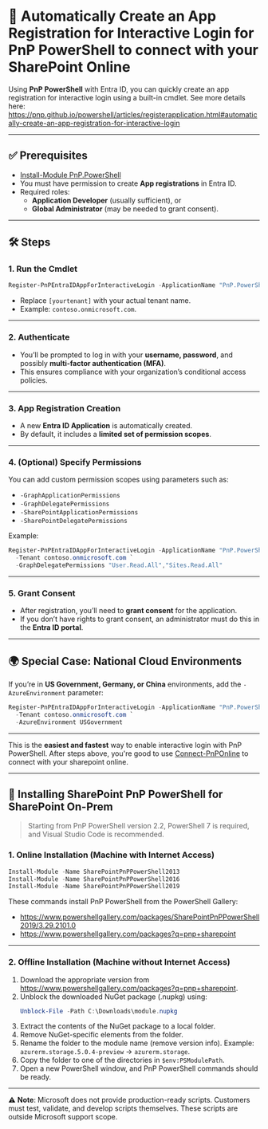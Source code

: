 # 🚀 Automatically Create an App Registration for Interactive Login for PnP PowerShell to connect with your SharePoint Online

Using **PnP PowerShell** with Entra ID, you can quickly create an app registration for interactive login using a built-in cmdlet. See more details here: https://pnp.github.io/powershell/articles/registerapplication.html#automatically-create-an-app-registration-for-interactive-login

***

## ✅ Prerequisites

*   [Install-Module PnP.PowerShell](https://pnp.github.io/powershell/articles/installation.html)
*   You must have permission to create **App registrations** in Entra ID.
*   Required roles:
    *   **Application Developer** (usually sufficient), or
    *   **Global Administrator** (may be needed to grant consent).

***

## 🛠️ Steps

### 1. Run the Cmdlet

```powershell
Register-PnPEntraIDAppForInteractiveLogin -ApplicationName "PnP.PowerShell" -Tenant [yourtenant].onmicrosoft.com
```

*   Replace `[yourtenant]` with your actual tenant name.
*   Example: `contoso.onmicrosoft.com`.

***

### 2. Authenticate

*   You’ll be prompted to log in with your **username, password**, and possibly **multi-factor authentication (MFA)**.
*   This ensures compliance with your organization’s conditional access policies.

***

### 3. App Registration Creation

*   A new **Entra ID Application** is automatically created.
*   By default, it includes a **limited set of permission scopes**.

***

### 4. (Optional) Specify Permissions

You can add custom permission scopes using parameters such as:

*   `-GraphApplicationPermissions`
*   `-GraphDelegatePermissions`
*   `-SharePointApplicationPermissions`
*   `-SharePointDelegatePermissions`

Example:

```powershell
Register-PnPEntraIDAppForInteractiveLogin -ApplicationName "PnP.PowerShell" `
  -Tenant contoso.onmicrosoft.com `
  -GraphDelegatePermissions "User.Read.All","Sites.Read.All"
```

***

### 5. Grant Consent

*   After registration, you’ll need to **grant consent** for the application.
*   If you don’t have rights to grant consent, an administrator must do this in the **Entra ID portal**.

***

## 🌍 Special Case: National Cloud Environments

If you’re in **US Government, Germany, or China** environments, add the `-AzureEnvironment` parameter:

```powershell
Register-PnPEntraIDAppForInteractiveLogin -ApplicationName "PnP.PowerShell" `
  -Tenant contoso.onmicrosoft.com `
  -AzureEnvironment USGovernment
```

***

This is the **easiest and fastest** way to enable interactive login with PnP PowerShell. After steps above, you're good to use [Connect-PnPOnline](https://pnp.github.io/powershell/cmdlets/Connect-PnPOnline.html) to connect with your sharepoint online.

***

## 🔧 Installing SharePoint PnP PowerShell for SharePoint On-Prem

> Starting from PnP PowerShell version 2.2, PowerShell 7 is required, and Visual Studio Code is recommended.

### 1. Online Installation (Machine with Internet Access)

```powershell
Install-Module -Name SharePointPnPPowerShell2013
Install-Module -Name SharePointPnPPowerShell2016
Install-Module -Name SharePointPnPPowerShell2019
```

These commands install PnP PowerShell from the PowerShell Gallery:

*   <https://www.powershellgallery.com/packages/SharePointPnPPowerShell2019/3.29.2101.0>
*   <https://www.powershellgallery.com/packages?q=pnp+sharepoint>

***

### 2. Offline Installation (Machine without Internet Access)

1.  Download the appropriate version from <https://www.powershellgallery.com/packages?q=pnp+sharepoint>.
2.  Unblock the downloaded NuGet package (.nupkg) using:
    ```powershell
    Unblock-File -Path C:\Downloads\module.nupkg
    ```
3.  Extract the contents of the NuGet package to a local folder.
4.  Remove NuGet-specific elements from the folder.
5.  Rename the folder to the module name (remove version info). Example:  
    `azurerm.storage.5.0.4-preview` → `azurerm.storage`.
6.  Copy the folder to one of the directories in `$env:PSModulePath`.
7.  Open a new PowerShell window, and PnP PowerShell commands should be ready.

***

⚠️ **Note**: Microsoft does not provide production-ready scripts. Customers must test, validate, and develop scripts themselves. These scripts are outside Microsoft support scope.
